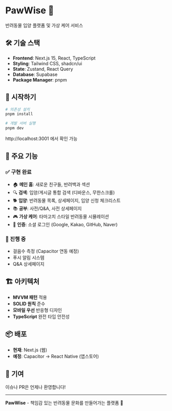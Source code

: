 # PawWise 🐾

반려동물 입양 플랫폼 및 가상 케어 서비스

## 🛠️ 기술 스택

- **Frontend**: Next.js 15, React, TypeScript
- **Styling**: Tailwind CSS, shadcn/ui  
- **State**: Zustand, React Query
- **Database**: Supabase
- **Package Manager**: pnpm

## 🚀 시작하기

```bash
# 의존성 설치
pnpm install

# 개발 서버 실행
pnpm dev
```

http://localhost:3001 에서 확인 가능

## 📱 주요 기능

### ✅ 구현 완료
- 🏠 **메인 홈**: 새로운 친구들, 반려백과 섹션
- 🔍 **검색**: 입양/게시글 통합 검색 (디바운스, 무한스크롤)
- 🐕 **입양**: 반려동물 목록, 상세페이지, 입양 신청 체크리스트
- 📚 **공부**: 사전/Q&A, 사전 상세페이지
- 🎮 **가상 케어**: 타마고치 스타일 반려동물 시뮬레이션
- 👤 **인증**: 소셜 로그인 (Google, Kakao, GitHub, Naver)

### 🚧 진행 중
- 걸음수 측정 (Capacitor 연동 예정)
- 푸시 알림 시스템
- Q&A 상세페이지

## 🏗️ 아키텍처

- **MVVM 패턴** 적용
- **SOLID 원칙** 준수
- **모바일 우선** 반응형 디자인
- **TypeScript** 완전 타입 안전성

## 📦 배포

- **현재**: Next.js (웹)
- **예정**: Capacitor → React Native (앱스토어)

## 🤝 기여

이슈나 PR은 언제나 환영합니다!

---

**PawWise** - 책임감 있는 반려동물 문화를 만들어가는 플랫폼 🐾